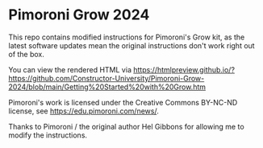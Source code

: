 # Pimoroni Grow 2024

This repo contains modified instructions for Pimoroni's Grow kit, as the latest software updates mean the original instructions don't work right out of the box. 

You can view the rendered HTML via https://htmlpreview.github.io/?https://github.com/Constructor-University/Pimoroni-Grow-2024/blob/main/Getting%20Started%20with%20Grow.htm 
 
Pimoroni's work is licensed under the Creative Commons BY-NC-ND license, see https://edu.pimoroni.com/news/. 

Thanks to Pimoroni / the original author Hel Gibbons for allowing me to modify the instructions. 
